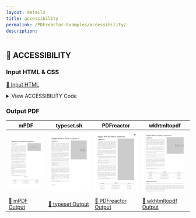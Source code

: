 ```yaml
---
layout: details
title: accessibility
permalink: /PDFreactor-Examples/accessibility/
description: 
---
```




## 🔬 ACCESSIBILITY

### Input HTML & CSS

[📄 Input HTML](https://raw.githubusercontent.com/azettl/compare.html2pdf.tools/master//html/PDFreactor%20Examples/accessibility/accessibility.html)

<details>
    <summary>
        View ACCESSIBILITY Code
    </summary>
    <pre><code class="hljs xml"><span class="hljs-meta">&lt;!DOCTYPE <span class="hljs-meta-keyword">html</span>&gt;</span>
<span class="hljs-tag">&lt;<span class="hljs-name">html</span> <span class="hljs-attr">lang</span>=<span class="hljs-string">"en-US"</span>&gt;</span>
    <span class="hljs-tag">&lt;<span class="hljs-name">head</span>&gt;</span>
        <span class="hljs-tag">&lt;<span class="hljs-name">meta</span> <span class="hljs-attr">content</span>=<span class="hljs-string">"text/html; charset=UTF-8"</span> <span class="hljs-attr">http-equiv</span>=<span class="hljs-string">"Content-Type"</span>/&gt;</span>
        <span class="hljs-tag">&lt;<span class="hljs-name">title</span>&gt;</span>Tagged PDF and PDF/A compliance<span class="hljs-tag">&lt;/<span class="hljs-name">title</span>&gt;</span>
        <span class="hljs-tag">&lt;<span class="hljs-name">style</span>&gt;</span>
            /***************************************************
             * Page
             ***************************************************/
            
            @page {
                margin: 1.5cm;
                
                @bottom-right {
                    content: counter(page);
                    vertical-align: top;
                    font-size: 12pt;
                    color: black;
                }
            }
            
            /* Styles that should specifically not affect browsers */
            @media print {
                .pageBreak + * {
                    break-before: page;
                    margin-top: 0;
                }
            
                .pageBreakBefore {
                    break-before: page;
                    margin-top: 0;
                }
                
                h1 {
                    break-before: page;
                    margin-top: 0 !important;
                }
            }
            
            /* Some basic style for browsers */
            @media screen {
                
                html {
                    background-color: lightgray;
                }
                
                body {
                    max-width: 1200px;
                    margin: 8px auto;
                    
                    padding: 32px;
                    padding-top: 0;
                    border: 1px solid darkgray;
                    background-color: white;
                }
                
                img {
                    max-width: 18cm;
                }
                
                h1 {
                    margin-top: 1cm !important;
                }
            }
            
            /***************************************************
             * General
             ***************************************************/
            
            html {
                font-family: arial, sans-serif;
                font-size: 10pt;
                color: #222222;
            }
            
            div, div p, blockquote {
                color: #222222;
            }
            
            h1, h2, h3, h4, h5, h6 {
                font-weight: normal;
                margin-top: 0.6cm;
                break-after: avoid;
            }
            
            h1 {
                font-size: 24pt;
                margin-bottom: 0.5cm;
            }
            
            h2 {
                font-size: 18pt;
                margin: 0.4cm 0;
            }
            
            h3 {
                font-size: 14pt;
                margin: 0.4cm 0;
            }
            
            h4 {
                font-size: 12pt;
                text-decoration: underline;
                margin-bottom: 0.25cm;
            }
            
            p, td, th, li {
                font-size: 10pt;
                line-height: 1.25;
                color: #666666;
            }
            
            p {
                text-align: justify;
            }
            
            a {
                color: #e41d03;
                text-decoration: underline;
            }
            
            barcode, math {
                color: black;
            }
            
            blockquote {
                font-family: 'times new roman', serif;
                font-style: italic;
                margin: 2mm;
                padding: 0;
            }
            
            table {
                margin-left: auto;
                margin-right: auto;
                border-collapse: collapse;
                background-color: transparent;
            }
            
            table, td, th {
                border: thin solid #e1e1e1;
            }
            
            td, th {
                padding: 0.2cm;
            }
            
            th {
                text-align: center;
                background-color: #f5f5f5;
            }
            
            
            
            
            table.code, td.code, div.code, img.sample {
                background-color: #f5f5f5;
                break-before: avoid;
            }
            
            ul, ol {
                break-inside: avoid;
            }
            
            
            
            
            /***************************************************
             * Box Classes
             ***************************************************/
            
            div.code, div.result, div.experimentalNote, img.sample {
                margin-bottom: 0.25cm;
                border: 1pt solid #e1e1e1;
                padding: 2.5mm;
                break-before: avoid;
                break-inside: avoid;
            }
            
            div.code p {
                text-align: inherit;
            }
            
            :-ro-matches(div.code, div.result) p:first-of-type {
                margin-top: 0;
            }
            
            :-ro-matches(div.code, div.result) p:last-of-type {
                margin-bottom: 0;
            }
            
            code, .code {
                font-family: 'courier new', monospace;
                font-size: 8pt;
                line-height: 1.2;
            }
            
            code {
                white-space: pre;
            }
            
            code .comment {
                color: #3f7f5f;
            }
            
            div.result {
                font-family: 'times new roman', serif;
                border: 1pt solid #222222;
                background-color: white;
            }
            
            div.result p {
                color: #222222;
            }
            
            div.result p:first-child {
                margin-top: 0;
            }
            
            div.result p:last-child {
                margin-bottom: 0;
            }
            
            div.experimentalNote {
                border-color: yellow;
                background-color: lightyellow;
                margin: 1cm 0;
                text-align: justify;
            }
            
            /***************************************************
             * Break Classes
             ***************************************************/
            
            .columnBreak {
                break-after: column;
            }
            
            /******************************************
             * Preferences
             *******************************************/
            
            @-ro-preferences {
                page-layout: 1 column;
                initial-zoom: fit-page;
            }
            <span class="hljs-tag">&lt;/<span class="hljs-name">style</span>&gt;</span>
        <span class="hljs-tag">&lt;<span class="hljs-name">style</span>&gt;</span><span class="css">
            <span class="hljs-selector-tag">table</span> {
                <span class="hljs-attribute">width</span>: <span class="hljs-number">100%</span>;
            }
            <span class="hljs-selector-id">#exampleTable</span> {
                <span class="hljs-attribute">margin-top</span>: <span class="hljs-number">1.3cm</span>;
                <span class="hljs-attribute">margin-bottom</span>: <span class="hljs-number">0.1cm</span>;
                <span class="hljs-attribute">text-align</span>: center;
            }
            <span class="hljs-selector-id">#exampleTable</span> &gt; <span class="hljs-selector-tag">caption</span> {
                <span class="hljs-attribute">color</span>: <span class="hljs-number">#666666</span>;
                <span class="hljs-attribute">font-size</span>: <span class="hljs-number">0.8em</span>;
                <span class="hljs-attribute">font-weight</span>: bold;
                <span class="hljs-attribute">padding-bottom</span>: <span class="hljs-number">1pt</span>;
            }
            <span class="hljs-selector-id">#rightBlock</span> {
                <span class="hljs-attribute">float</span>: right;
                <span class="hljs-attribute">width</span>: <span class="hljs-number">45%</span>;
                <span class="hljs-attribute">overflow</span>: hidden;
            }
            <span class="hljs-selector-id">#rightblock</span> <span class="hljs-selector-tag">img</span> {
                <span class="hljs-attribute">height</span>: <span class="hljs-number">20.44cm</span>;
            }
            <span class="hljs-selector-id">#leftBlock</span> {
                <span class="hljs-attribute">width</span>: <span class="hljs-number">50%</span>;
            }
            <span class="hljs-selector-id">#leftBlock</span> <span class="hljs-selector-tag">h2</span> {
                <span class="hljs-attribute">margin-top</span>: <span class="hljs-number">0cm</span>;
            }
            <span class="hljs-selector-id">#leftBlock</span> + * {
                <span class="hljs-attribute">clear</span>: right;
            }

            <span class="hljs-selector-id">#newChapter</span> {
                <span class="hljs-attribute">margin-top</span>: <span class="hljs-number">1cm</span>;
            }
            
            <span class="hljs-selector-tag">div</span> <span class="hljs-selector-tag">p</span> {
                <span class="hljs-attribute">color</span>: <span class="hljs-number">#666666</span>;
            }
            
            <span class="hljs-selector-class">.note</span><span class="hljs-selector-pseudo">::before</span> {
                <span class="hljs-attribute">display</span>: block;
                <span class="hljs-attribute">background-color</span>: <span class="hljs-number">#f5f5f5</span>;
                <span class="hljs-attribute">text-align</span>: center;
                <span class="hljs-attribute">font-weight</span>: bold;
                <span class="hljs-attribute">content</span>: <span class="hljs-string">"Note:"</span>;
            }
            <span class="hljs-selector-class">.note</span> &gt; <span class="hljs-selector-tag">div</span>, <span class="hljs-selector-class">.note</span><span class="hljs-selector-pseudo">::before</span> {
                <span class="hljs-attribute">border</span>: thin solid <span class="hljs-number">#e1e1e1</span>;
                <span class="hljs-attribute">font-size</span>: <span class="hljs-number">10pt</span>;
                <span class="hljs-attribute">line-height</span>: <span class="hljs-number">1.25</span>;
                <span class="hljs-attribute">color</span>: <span class="hljs-number">#666666</span>;
                <span class="hljs-attribute">padding</span>: <span class="hljs-number">0.2cm</span>;
            }
        </span><span class="hljs-tag">&lt;/<span class="hljs-name">style</span>&gt;</span>
    <span class="hljs-tag">&lt;/<span class="hljs-name">head</span>&gt;</span>
    <span class="hljs-tag">&lt;<span class="hljs-name">body</span>&gt;</span>
        <span class="hljs-tag">&lt;<span class="hljs-name">h1</span>&gt;</span>Tagged PDF and PDF/A compliance<span class="hljs-tag">&lt;/<span class="hljs-name">h1</span>&gt;</span>

        <span class="hljs-tag">&lt;<span class="hljs-name">div</span> <span class="hljs-attr">id</span>=<span class="hljs-string">"rightBlock"</span>&gt;</span>
            <span class="hljs-tag">&lt;<span class="hljs-name">img</span> <span class="hljs-attr">src</span>=<span class="hljs-string">"http://via.placeholder.com/640x360"</span> <span class="hljs-attr">alt</span>=<span class="hljs-string">"Adobe Acrobat DC screenshot"</span>&gt;</span><span class="hljs-tag">&lt;/<span class="hljs-name">img</span>&gt;</span>
        <span class="hljs-tag">&lt;/<span class="hljs-name">div</span>&gt;</span>

        <span class="hljs-tag">&lt;<span class="hljs-name">div</span> <span class="hljs-attr">id</span>=<span class="hljs-string">"leftBlock"</span>&gt;</span>
            <span class="hljs-tag">&lt;<span class="hljs-name">h2</span>&gt;</span>Tagged PDF<span class="hljs-tag">&lt;/<span class="hljs-name">h2</span>&gt;</span>

            <span class="hljs-tag">&lt;<span class="hljs-name">p</span>&gt;</span>Tagged PDF files contain information about the structure of the document. The information about the structure
            is transported via so-called "PDF tags". Tagging a PDF makes it more accessible to screen readers, handhelds and similar devices.
            Enabled tagging also improves the copy and paste behavior. For example, copying a whole paragraph in a tagged PDF created with PDFreactor
            will ignore the line breaks which are displayed in the PDF document. Furthermore tagging applies reflow.<span class="hljs-tag">&lt;/<span class="hljs-name">p</span>&gt;</span>

            <span class="hljs-tag">&lt;<span class="hljs-name">p</span>&gt;</span>Using the <span class="hljs-tag">&lt;<span class="hljs-name">code</span>&gt;</span>setAddTags<span class="hljs-tag">&lt;/<span class="hljs-name">code</span>&gt;</span> API method, you can add PDF tags to the PDF documents generated with PDFreactor. If you are generating
            a PDF from HTML documents, the HTML elements are automatically mapped to the corresponding PDF tags, so all you have to
            do is setting this property to enable tagging.<span class="hljs-tag">&lt;/<span class="hljs-name">p</span>&gt;</span>

            <span class="hljs-tag">&lt;<span class="hljs-name">p</span>&gt;</span>The following example maps the HTML element image to the PDF tag "Figure", and the content of its alt attribute to an alternative description
            for this tag.<span class="hljs-tag">&lt;/<span class="hljs-name">p</span>&gt;</span>

            <span class="hljs-tag">&lt;<span class="hljs-name">div</span> <span class="hljs-attr">class</span>=<span class="hljs-string">"code"</span>&gt;</span><span class="hljs-tag">&lt;<span class="hljs-name">code</span>&gt;</span>img {
    -ro-pdf-tag-type: "Figure";
}
img[alt] {
    -ro-alt-text: -ro-attr(alt);
}<span class="hljs-tag">&lt;/<span class="hljs-name">code</span>&gt;</span><span class="hljs-tag">&lt;/<span class="hljs-name">div</span>&gt;</span>

            <span class="hljs-tag">&lt;<span class="hljs-name">p</span>&gt;</span>The screenshot (taken from Adobe Acrobat DC) on the right shows that PDFreactor is capable to tag even complex structures such as tables properly.
            The table below was placed on the bottom of the page to demonstrate that PDFreactor wont repeat the <span class="hljs-symbol">&amp;lt;</span>Table<span class="hljs-symbol">&amp;gt;</span> or <span class="hljs-symbol">&amp;lt;</span>THead<span class="hljs-symbol">&amp;gt;</span> tag even though
            the table splits onto another page.<span class="hljs-tag">&lt;/<span class="hljs-name">p</span>&gt;</span>

            <span class="hljs-tag">&lt;<span class="hljs-name">p</span>&gt;</span>A tagged PDF will often be bigger then an equivalent PDF file that does not include PDF tags. You can enable the full compression mode to
            reduce the document size. To do so, the method setFullCompression can be used in the PDFreactor integration:<span class="hljs-tag">&lt;/<span class="hljs-name">p</span>&gt;</span>

            <span class="hljs-tag">&lt;<span class="hljs-name">div</span> <span class="hljs-attr">class</span>=<span class="hljs-string">"code"</span>&gt;</span><span class="hljs-tag">&lt;<span class="hljs-name">code</span>&gt;</span>config.setFullCompression(true);<span class="hljs-tag">&lt;/<span class="hljs-name">code</span>&gt;</span><span class="hljs-tag">&lt;/<span class="hljs-name">div</span>&gt;</span>
        <span class="hljs-tag">&lt;/<span class="hljs-name">div</span>&gt;</span>

        <span class="hljs-tag">&lt;<span class="hljs-name">table</span> <span class="hljs-attr">id</span>=<span class="hljs-string">"exampleTable"</span>&gt;</span>
            <span class="hljs-tag">&lt;<span class="hljs-name">caption</span>&gt;</span>Example table<span class="hljs-tag">&lt;/<span class="hljs-name">caption</span>&gt;</span>
            <span class="hljs-tag">&lt;<span class="hljs-name">thead</span>&gt;</span>
                <span class="hljs-tag">&lt;<span class="hljs-name">tr</span>&gt;</span>
                    <span class="hljs-tag">&lt;<span class="hljs-name">th</span>&gt;</span>Employee<span class="hljs-tag">&lt;/<span class="hljs-name">th</span>&gt;</span>
                    <span class="hljs-tag">&lt;<span class="hljs-name">th</span>&gt;</span>Mail<span class="hljs-tag">&lt;/<span class="hljs-name">th</span>&gt;</span>
                    <span class="hljs-tag">&lt;<span class="hljs-name">th</span>&gt;</span>Phone<span class="hljs-tag">&lt;/<span class="hljs-name">th</span>&gt;</span>
                <span class="hljs-tag">&lt;/<span class="hljs-name">tr</span>&gt;</span>
            <span class="hljs-tag">&lt;/<span class="hljs-name">thead</span>&gt;</span>
            <span class="hljs-tag">&lt;<span class="hljs-name">tbody</span>&gt;</span>
                <span class="hljs-tag">&lt;<span class="hljs-name">tr</span>&gt;</span>
                    <span class="hljs-tag">&lt;<span class="hljs-name">td</span>&gt;</span>John Doe<span class="hljs-tag">&lt;/<span class="hljs-name">td</span>&gt;</span>
                    <span class="hljs-tag">&lt;<span class="hljs-name">td</span>&gt;</span>johne.doe@example.com<span class="hljs-tag">&lt;/<span class="hljs-name">td</span>&gt;</span>
                    <span class="hljs-tag">&lt;<span class="hljs-name">td</span>&gt;</span>202-555-0152<span class="hljs-tag">&lt;/<span class="hljs-name">td</span>&gt;</span>
                <span class="hljs-tag">&lt;/<span class="hljs-name">tr</span>&gt;</span>
                <span class="hljs-tag">&lt;<span class="hljs-name">tr</span>&gt;</span>
                    <span class="hljs-tag">&lt;<span class="hljs-name">td</span>&gt;</span>Austin King<span class="hljs-tag">&lt;/<span class="hljs-name">td</span>&gt;</span>
                    <span class="hljs-tag">&lt;<span class="hljs-name">td</span>&gt;</span>austin.king@example.com<span class="hljs-tag">&lt;/<span class="hljs-name">td</span>&gt;</span>
                    <span class="hljs-tag">&lt;<span class="hljs-name">td</span>&gt;</span>202-555-0191<span class="hljs-tag">&lt;/<span class="hljs-name">td</span>&gt;</span>
                <span class="hljs-tag">&lt;/<span class="hljs-name">tr</span>&gt;</span>
                <span class="hljs-tag">&lt;<span class="hljs-name">tr</span>&gt;</span>
                    <span class="hljs-tag">&lt;<span class="hljs-name">td</span>&gt;</span>Edward Alsop<span class="hljs-tag">&lt;/<span class="hljs-name">td</span>&gt;</span>
                    <span class="hljs-tag">&lt;<span class="hljs-name">td</span>&gt;</span>edward.alsop@example.com<span class="hljs-tag">&lt;/<span class="hljs-name">td</span>&gt;</span>
                    <span class="hljs-tag">&lt;<span class="hljs-name">td</span>&gt;</span>202-555-0113<span class="hljs-tag">&lt;/<span class="hljs-name">td</span>&gt;</span>
                <span class="hljs-tag">&lt;/<span class="hljs-name">tr</span>&gt;</span>
                <span class="hljs-tag">&lt;<span class="hljs-name">tr</span>&gt;</span>
                    <span class="hljs-tag">&lt;<span class="hljs-name">td</span>&gt;</span>Brian Mitchell<span class="hljs-tag">&lt;/<span class="hljs-name">td</span>&gt;</span>
                    <span class="hljs-tag">&lt;<span class="hljs-name">td</span>&gt;</span>brian.mitchell@example.com<span class="hljs-tag">&lt;/<span class="hljs-name">td</span>&gt;</span>
                    <span class="hljs-tag">&lt;<span class="hljs-name">td</span>&gt;</span>202-555-0131<span class="hljs-tag">&lt;/<span class="hljs-name">td</span>&gt;</span>
                <span class="hljs-tag">&lt;/<span class="hljs-name">tr</span>&gt;</span>
            <span class="hljs-tag">&lt;/<span class="hljs-name">tbody</span>&gt;</span>
        <span class="hljs-tag">&lt;/<span class="hljs-name">table</span>&gt;</span>

        <span class="hljs-tag">&lt;<span class="hljs-name">h2</span> <span class="hljs-attr">id</span>=<span class="hljs-string">"newChapter"</span>&gt;</span>PDF/A Conformance<span class="hljs-tag">&lt;/<span class="hljs-name">h2</span>&gt;</span>

        <span class="hljs-tag">&lt;<span class="hljs-name">p</span>&gt;</span>PDF/A differs from PDF by prohibiting features ill-suited to long-term archiving, such as
        font linking (as opposed to font embedding).<span class="hljs-tag">&lt;/<span class="hljs-name">p</span>&gt;</span>

        <span class="hljs-tag">&lt;<span class="hljs-name">p</span>&gt;</span>The PDF/A standard does not define an archiving strategy or the goals of an archiving system.
        It identifies a "profile" for electronic documents that ensures the documents can be reproduced exactly the
        same way using various software in years to come. A key element to this reproducibility is the requirement for
        PDF/A documents to be 100% self-contained. All of the information necessary for displaying the document in the same
        manner is embedded in the file. This includes, but is not limited to, all content (text, raster images and vector
        graphics), fonts and color information. A PDF/A document is not permitted to be reliant on information from external
        sources (e.g. font programs and data streams), but may include annotations (e.g. hypertext links) that link to 
        external documents.<span class="hljs-tag">&lt;/<span class="hljs-name">p</span>&gt;</span>

        <span class="hljs-tag">&lt;<span class="hljs-name">p</span>&gt;</span>PDFreactor supports the creation of all PDF/A conformant files.<span class="hljs-tag">&lt;/<span class="hljs-name">p</span>&gt;</span>

        <span class="hljs-tag">&lt;<span class="hljs-name">p</span>&gt;</span>Many companies and government organizations worldwide require PDF/A conformant documents.<span class="hljs-tag">&lt;/<span class="hljs-name">p</span>&gt;</span>

        <span class="hljs-tag">&lt;<span class="hljs-name">p</span>&gt;</span>PDF/A-1a is the most strict PDF/A standard while the newer PDF/A standards are more lenient, e.g. allowing
        transparency and attachments.<span class="hljs-tag">&lt;/<span class="hljs-name">p</span>&gt;</span>

        <span class="hljs-tag">&lt;<span class="hljs-name">h3</span>&gt;</span>Common PDF/A conformance requirements<span class="hljs-tag">&lt;/<span class="hljs-name">h3</span>&gt;</span>

        <span class="hljs-tag">&lt;<span class="hljs-name">table</span>&gt;</span>
            <span class="hljs-tag">&lt;<span class="hljs-name">thead</span>&gt;</span>
                <span class="hljs-tag">&lt;<span class="hljs-name">tr</span>&gt;</span>
                    <span class="hljs-tag">&lt;<span class="hljs-name">th</span>&gt;</span>PDF/A restriction<span class="hljs-tag">&lt;/<span class="hljs-name">th</span>&gt;</span>
                    <span class="hljs-tag">&lt;<span class="hljs-name">th</span>&gt;</span>PDFreactor actions<span class="hljs-tag">&lt;/<span class="hljs-name">th</span>&gt;</span>
                <span class="hljs-tag">&lt;/<span class="hljs-name">tr</span>&gt;</span>
            <span class="hljs-tag">&lt;/<span class="hljs-name">thead</span>&gt;</span>
            <span class="hljs-tag">&lt;<span class="hljs-name">tbody</span>&gt;</span>
                <span class="hljs-tag">&lt;<span class="hljs-name">tr</span>&gt;</span>
                    <span class="hljs-tag">&lt;<span class="hljs-name">td</span>&gt;</span>All used fonts are embedded.<span class="hljs-tag">&lt;/<span class="hljs-name">td</span>&gt;</span>
                    <span class="hljs-tag">&lt;<span class="hljs-name">td</span>&gt;</span>PDFreactor ignores the option to disable font embedding.<span class="hljs-tag">&lt;/<span class="hljs-name">td</span>&gt;</span>
                <span class="hljs-tag">&lt;/<span class="hljs-name">tr</span>&gt;</span>
                <span class="hljs-tag">&lt;<span class="hljs-name">tr</span>&gt;</span>
                    <span class="hljs-tag">&lt;<span class="hljs-name">td</span>&gt;</span>All images are embedded.<span class="hljs-tag">&lt;/<span class="hljs-name">td</span>&gt;</span>
                    <span class="hljs-tag">&lt;<span class="hljs-name">td</span>&gt;</span>Images are always automatically embedded by PDFreactor.<span class="hljs-tag">&lt;/<span class="hljs-name">td</span>&gt;</span>
                <span class="hljs-tag">&lt;/<span class="hljs-name">tr</span>&gt;</span>
                <span class="hljs-tag">&lt;<span class="hljs-name">tr</span>&gt;</span>
                    <span class="hljs-tag">&lt;<span class="hljs-name">td</span>&gt;</span>Multi-media content is prohibited.<span class="hljs-tag">&lt;/<span class="hljs-name">td</span>&gt;</span>
                    <span class="hljs-tag">&lt;<span class="hljs-name">td</span>&gt;</span>Embedding objects is automatically prevented by PDFreactor, when PDF/A conformance is set.<span class="hljs-tag">&lt;/<span class="hljs-name">td</span>&gt;</span>
                <span class="hljs-tag">&lt;/<span class="hljs-name">tr</span>&gt;</span>
                <span class="hljs-tag">&lt;<span class="hljs-name">tr</span>&gt;</span>
                    <span class="hljs-tag">&lt;<span class="hljs-name">td</span>&gt;</span>JavaScript is prohibited.<span class="hljs-tag">&lt;/<span class="hljs-name">td</span>&gt;</span>
                    <span class="hljs-tag">&lt;<span class="hljs-name">td</span>&gt;</span>No JavaScript is embedded, when PDF/A conformance is set. (This does not prohibit JavaScript in the
                    source HTML document to processed during conversions)<span class="hljs-tag">&lt;/<span class="hljs-name">td</span>&gt;</span>
                <span class="hljs-tag">&lt;/<span class="hljs-name">tr</span>&gt;</span>
                <span class="hljs-tag">&lt;<span class="hljs-name">tr</span>&gt;</span>
                    <span class="hljs-tag">&lt;<span class="hljs-name">td</span>&gt;</span>Encryption is disallowed.<span class="hljs-tag">&lt;/<span class="hljs-name">td</span>&gt;</span>
                    <span class="hljs-tag">&lt;<span class="hljs-name">td</span>&gt;</span>This is automatically prevented, when the PDF/A conformance is set.<span class="hljs-tag">&lt;/<span class="hljs-name">td</span>&gt;</span>
                <span class="hljs-tag">&lt;/<span class="hljs-name">tr</span>&gt;</span>
                <span class="hljs-tag">&lt;<span class="hljs-name">tr</span>&gt;</span>
                    <span class="hljs-tag">&lt;<span class="hljs-name">td</span>&gt;</span>The PDF must be tagged.<span class="hljs-tag">&lt;/<span class="hljs-name">td</span>&gt;</span>
                    <span class="hljs-tag">&lt;<span class="hljs-name">td</span>&gt;</span>This is automatically done by PDFreactor, when PDF/A conformance is set.<span class="hljs-tag">&lt;/<span class="hljs-name">td</span>&gt;</span>
                <span class="hljs-tag">&lt;/<span class="hljs-name">tr</span>&gt;</span>
                <span class="hljs-tag">&lt;<span class="hljs-name">tr</span>&gt;</span>
                    <span class="hljs-tag">&lt;<span class="hljs-name">td</span>&gt;</span>Metadata included in the PDF is required to be standard-based XMP.<span class="hljs-tag">&lt;/<span class="hljs-name">td</span>&gt;</span>
                    <span class="hljs-tag">&lt;<span class="hljs-name">td</span>&gt;</span>This is automatically done by PDFreactor, when PDF/A conformance is set.<span class="hljs-tag">&lt;/<span class="hljs-name">td</span>&gt;</span>
                <span class="hljs-tag">&lt;/<span class="hljs-name">tr</span>&gt;</span>
                <span class="hljs-tag">&lt;<span class="hljs-name">tr</span>&gt;</span>
                    <span class="hljs-tag">&lt;<span class="hljs-name">td</span>&gt;</span>Colors are specified in a device-independent manner.<span class="hljs-tag">&lt;/<span class="hljs-name">td</span>&gt;</span>
                    <span class="hljs-tag">&lt;<span class="hljs-name">td</span>&gt;</span>In PDFreactor colors are defined either as RGB or CMYK. When PDF/A conformance is set,
                    one of these color spaces has to be set in conjunction with a color space profile.
                    CMYK requires an ICC profile to be set, RGB colors use a default sRGB profile, if no other is set.
                    Using RGB colors in CMYK PDF/A documents or vice versa is prohibited.
                    Color keywords and shades specified via the "gray" function are converted to the appropriate color 
                    space losslessly. <span class="hljs-tag">&lt;/<span class="hljs-name">td</span>&gt;</span>
                <span class="hljs-tag">&lt;/<span class="hljs-name">tr</span>&gt;</span>
            <span class="hljs-tag">&lt;/<span class="hljs-name">tbody</span>&gt;</span>
        <span class="hljs-tag">&lt;/<span class="hljs-name">table</span>&gt;</span>

        <span class="hljs-tag">&lt;<span class="hljs-name">h3</span>&gt;</span>PDF/A-1a specific conformance requirements<span class="hljs-tag">&lt;/<span class="hljs-name">h3</span>&gt;</span>

        <span class="hljs-tag">&lt;<span class="hljs-name">table</span>&gt;</span>
            <span class="hljs-tag">&lt;<span class="hljs-name">thead</span>&gt;</span>
                <span class="hljs-tag">&lt;<span class="hljs-name">tr</span>&gt;</span>
                    <span class="hljs-tag">&lt;<span class="hljs-name">th</span>&gt;</span>PDF/A-1a restriction<span class="hljs-tag">&lt;/<span class="hljs-name">th</span>&gt;</span>
                    <span class="hljs-tag">&lt;<span class="hljs-name">th</span>&gt;</span>PDFreactor actions<span class="hljs-tag">&lt;/<span class="hljs-name">th</span>&gt;</span>
                <span class="hljs-tag">&lt;/<span class="hljs-name">tr</span>&gt;</span>
            <span class="hljs-tag">&lt;/<span class="hljs-name">thead</span>&gt;</span>
            <span class="hljs-tag">&lt;<span class="hljs-name">tbody</span>&gt;</span>
                <span class="hljs-tag">&lt;<span class="hljs-name">tr</span>&gt;</span>
                    <span class="hljs-tag">&lt;<span class="hljs-name">td</span>&gt;</span>Transparency is disallowed.<span class="hljs-tag">&lt;/<span class="hljs-name">td</span>&gt;</span>
                    <span class="hljs-tag">&lt;<span class="hljs-name">td</span>&gt;</span>PDFreactor will ignore certain kinds of transparency of images. Other occurrences of transparency will cause an exception
                    to be thrown.<span class="hljs-tag">&lt;/<span class="hljs-name">td</span>&gt;</span>
                <span class="hljs-tag">&lt;/<span class="hljs-name">tr</span>&gt;</span>
                <span class="hljs-tag">&lt;<span class="hljs-name">tr</span>&gt;</span>
                    <span class="hljs-tag">&lt;<span class="hljs-name">td</span>&gt;</span>Attachments are disallowed.<span class="hljs-tag">&lt;/<span class="hljs-name">td</span>&gt;</span>
                    <span class="hljs-tag">&lt;<span class="hljs-name">td</span>&gt;</span>This is automatically prevented, when PDF/A-1a conformance is set.<span class="hljs-tag">&lt;/<span class="hljs-name">td</span>&gt;</span>
                <span class="hljs-tag">&lt;/<span class="hljs-name">tr</span>&gt;</span>
            <span class="hljs-tag">&lt;/<span class="hljs-name">tbody</span>&gt;</span>
        <span class="hljs-tag">&lt;/<span class="hljs-name">table</span>&gt;</span>

        <span class="hljs-tag">&lt;<span class="hljs-name">p</span>&gt;</span>To create a PDF/A conformant document, the method setConformance can be used in the PDFreactor integration:<span class="hljs-tag">&lt;/<span class="hljs-name">p</span>&gt;</span>

        <span class="hljs-tag">&lt;<span class="hljs-name">div</span> <span class="hljs-attr">class</span>=<span class="hljs-string">"code"</span>&gt;</span><span class="hljs-tag">&lt;<span class="hljs-name">code</span>&gt;</span>config.setConformance(Conformance.PDFA3A);<span class="hljs-tag">&lt;/<span class="hljs-name">code</span>&gt;</span><span class="hljs-tag">&lt;/<span class="hljs-name">div</span>&gt;</span>

        <span class="hljs-tag">&lt;<span class="hljs-name">p</span>&gt;</span>If CMYK colors are used in a document to be converted into a PDF/A-conformant file, an Output Intent has to
        be set. It is possible to use the following API methods:<span class="hljs-tag">&lt;/<span class="hljs-name">p</span>&gt;</span>

        <span class="hljs-tag">&lt;<span class="hljs-name">div</span> <span class="hljs-attr">class</span>=<span class="hljs-string">"code"</span>&gt;</span><span class="hljs-tag">&lt;<span class="hljs-name">code</span>&gt;</span>Configuration config = new Configuration();

OutputIntent outputIntent = new OutputIntent();
outputIntent.setIdentifier("ICC profile identifier");

// Use this if you are loading the ICC profile via URL
outputIntent.setUrl("URL/to/ICC/profile");

// Use this if you want to specify the ICC profile's binary data
outputIntent.setData("ICC profile binary data");

config.setOutputIntent(outputIntent);<span class="hljs-tag">&lt;/<span class="hljs-name">code</span>&gt;</span><span class="hljs-tag">&lt;/<span class="hljs-name">div</span>&gt;</span>

        <span class="hljs-tag">&lt;<span class="hljs-name">p</span>&gt;</span>The first parameter is a string identifying the intended output device or production condition in human-
        or machine-readable form. The second parameter points to ICC profile file or contains data of such a profile.<span class="hljs-tag">&lt;/<span class="hljs-name">p</span>&gt;</span>

        <span class="hljs-tag">&lt;<span class="hljs-name">div</span> <span class="hljs-attr">class</span>=<span class="hljs-string">"note"</span>&gt;</span>
            <span class="hljs-tag">&lt;<span class="hljs-name">div</span>&gt;</span>When PDF/A conformance is set, encryption, restrictions, comments, full compression and other non PDF/A-conformant features are automatically
            overwritten, regardless of their own settings.<span class="hljs-tag">&lt;/<span class="hljs-name">div</span>&gt;</span>
            <span class="hljs-tag">&lt;<span class="hljs-name">div</span>&gt;</span>Setting PDF/A-1a conformance generates PDFs with Adobe PDF version 1.4 in which some PDF tags are forbidden e.g. <span class="hljs-symbol">&amp;lt;</span>TBody<span class="hljs-symbol">&amp;gt;</span>.
            PDFreactor will skip all forbidden tags automatically, but handle table headers correctly.<span class="hljs-tag">&lt;/<span class="hljs-name">div</span>&gt;</span>
        <span class="hljs-tag">&lt;/<span class="hljs-name">div</span>&gt;</span>

    <span class="hljs-tag">&lt;/<span class="hljs-name">body</span>&gt;</span>
<span class="hljs-tag">&lt;/<span class="hljs-name">html</span>&gt;</span>
</code><button class='button-code-copy'>📋 Copy Code</button></pre>
</details>

### Output PDF

| mPDF | typeset.sh | PDFreactor | wkhtmltopdf
|---------|---------|---------|---------|
| ![mPDF Preview](mpdf__html_PDFreactor_Examples_accessibility_accessibility.html.png) | ![typeset Preview](typeset__html_PDFreactor_Examples_accessibility_accessibility.html.png) | ![PDFreactor Preview](pdfreactor__html_PDFreactor_Examples_accessibility_accessibility.html.png) | ![wkhtmltopdf Preview](wkhtmltopdf__html_PDFreactor_Examples_accessibility_accessibility.html.png) |
| [📕 mPDF Output](mpdf__html_PDFreactor_Examples_accessibility_accessibility.html.pdf) | [📕 typeset Output](typeset__html_PDFreactor_Examples_accessibility_accessibility.html.pdf) | [📕 PDFreactor Output](pdfreactor__html_PDFreactor_Examples_accessibility_accessibility.html.pdf) | [📕 wkhtmltopdf Output](wkhtmltopdf__html_PDFreactor_Examples_accessibility_accessibility.html.pdf) |


